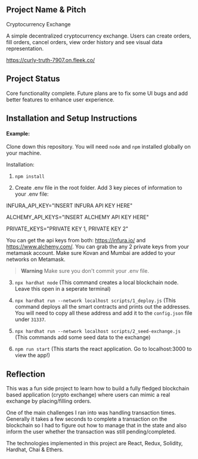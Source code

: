 ## Project Name & Pitch

Cryptocurrency Exchange

A simple decentralized cryptocurrency exchange. Users can create orders, fill orders, cancel orders, view order history and see visual data representation. 

https://curly-truth-7907.on.fleek.co/

## Project Status
Core functionality complete. Future plans are to fix some UI bugs and add better features to enhance user experience.

## Installation and Setup Instructions

#### Example:  

Clone down this repository. You will need `node` and `npm` installed globally on your machine.  

Installation:

1) `npm install`  

2) Create .env file in the root folder. Add 3 key pieces of information to your .env file: 

INFURA_API_KEY="INSERT INFURA API KEY HERE"

ALCHEMY_API_KEYS="INSERT ALCHEMY API KEY HERE"

PRIVATE_KEYS="PRIVATE KEY 1, PRIVATE KEY 2"

You can get the api keys from both: https://infura.io/ and https://www.alchemy.com/. You can grab the any 2 private keys from your metamask account. Make sure Kovan and Mumbai are added to your networks on Metamask.

> **Warning**
Make sure you don't commit your .env file.

3) `npx hardhat node`  (This command creates a local blockchain node. Leave this open in a seperate terminal)

4) `npx hardhat run --network localhost scripts/1_deploy.js`  (This command deploys all the smart contracts and prints out the addresses. You will need to copy all these address and add it to the `config.json` file under `31337`.

5) `npx hardhat run --network localhost scripts/2_seed-exchange.js`  (This commands add some seed data to the exchange) 

6) `npm run start` (This starts the react application. Go to localhost:3000 to view the app!)

## Reflection

This was a fun side project to learn how to build a fully fledged blockchain based application (crypto exchange) where users can mimic a real exchange by placing/filling orders. 

One of the main challenges I ran into was handling transaction times. Generally it takes a few seconds to complete a transaction on the blockchain so I had to figure out how to manage that in the state and also inform the user whether the transaction was still pending/completed.

The technologies implemented in this project are React, Redux, Solidity, Hardhat, Chai & Ethers. 
